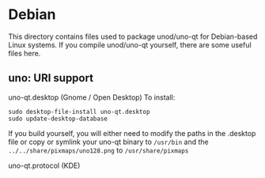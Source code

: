 
Debian
====================
This directory contains files used to package unod/uno-qt
for Debian-based Linux systems. If you compile unod/uno-qt yourself, there are some useful files here.

## uno: URI support ##


uno-qt.desktop  (Gnome / Open Desktop)
To install:

	sudo desktop-file-install uno-qt.desktop
	sudo update-desktop-database

If you build yourself, you will either need to modify the paths in
the .desktop file or copy or symlink your uno-qt binary to `/usr/bin`
and the `../../share/pixmaps/uno128.png` to `/usr/share/pixmaps`

uno-qt.protocol (KDE)

